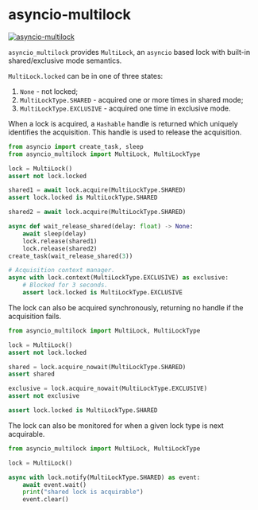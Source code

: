 # asyncio-multilock

[![asyncio-multilock](https://circleci.com/gh/phyrwork/asyncio-multilock/tree/main.svg?style=svg)](https://app.circleci.com/pipelines/github/phyrwork/asyncio-multilock?branch=main)

`asyncio_multilock` provides `MultiLock`, an `asyncio` based lock with built-in
shared/exclusive mode semantics.

`MultiLock.locked` can be in one of three states:

1. `None` - not locked;
2. `MultiLockType.SHARED` - acquired one or more times in shared mode;
3. `MultiLockType.EXCLUSIVE` - acquired one time in exclusive mode.

When a lock is acquired, a `Hashable` handle is returned which uniquely identifies
the acquisition. This handle is used to release the acquisition.

```python
from asyncio import create_task, sleep
from asyncio_multilock import MultiLock, MultiLockType

lock = MultiLock()
assert not lock.locked

shared1 = await lock.acquire(MultiLockType.SHARED)
assert lock.locked is MultiLockType.SHARED

shared2 = await lock.acquire(MultiLockType.SHARED)

async def wait_release_shared(delay: float) -> None:
    await sleep(delay)
    lock.release(shared1)
    lock.release(shared2)
create_task(wait_release_shared(3))

# Acquisition context manager.
async with lock.context(MultiLockType.EXCLUSIVE) as exclusive:
    # Blocked for 3 seconds.
    assert lock.locked is MultiLockType.EXCLUSIVE
```

The lock can also be acquired synchronously, returning no handle if the acquisition
fails.

```python
from asyncio_multilock import MultiLock, MultiLockType

lock = MultiLock()
assert not lock.locked

shared = lock.acquire_nowait(MultiLockType.SHARED)
assert shared

exclusive = lock.acquire_nowait(MultiLockType.EXCLUSIVE)
assert not exclusive

assert lock.locked is MultiLockType.SHARED
```

The lock can also be monitored for when a given lock type is next acquirable.

```python
from asyncio_multilock import MultiLock, MultiLockType

lock = MultiLock()

async with lock.notify(MultiLockType.SHARED) as event:
    await event.wait()
    print("shared lock is acquirable")
    event.clear()
```
